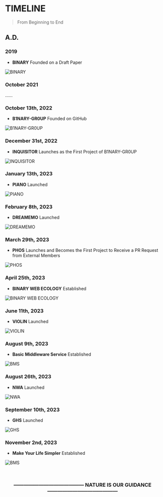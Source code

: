 # TIMELINE

> From Beginning to End

## A.D.

### 2019

- **BINARY** Founded on a Draft Paper

![BINARY](https://github.com/justlorain/justlorain/blob/main/images/BINARY.jpg)

### October 2021

......

### October 13th, 2022

- **B1NARY-GR0UP** Founded on GitHub

![B1NARY-GR0UP](https://github.com/justlorain/justlorain/blob/main/images/B1NARY-GR0UP.png)

### December 31st, 2022

- **INQUISITOR** Launches as the First Project of B1NARY-GR0UP

![INQUISITOR](https://github.com/B1NARY-GR0UP/inquisitor/blob/main/images/INQUISITOR.png)

### January 13th, 2023

- **PIANO** Launched

![PIANO](https://github.com/B1NARY-GR0UP/piano/blob/main/images/PIANO.png)

### February 8th, 2023

- **DREAMEMO** Launched

![DREAMEMO](https://github.com/B1NARY-GR0UP/dreamemo/blob/main/images/dreamemo.png)

### March 29th, 2023

- **PHOS** Launches and Becomes the First Project to Receive a PR Request from External Members

![PHOS](https://github.com/B1NARY-GR0UP/phos/blob/main/images/PHOS.png)

### April 25th, 2023

- **BINARY WEB ECOLOGY** Established

![BINARY WEB ECOLOGY](https://github.com/justlorain/justlorain/blob/main/images/BINARY-WEB-ECO.png)

### June 11th, 2023

- **VIOLIN** Launched

![VIOLIN](https://github.com/B1NARY-GR0UP/violin/blob/main/images/VIOLIN.png)

### August 9th, 2023

- **Basic Middleware Service** Established

![BMS](https://github.com/justlorain/justlorain/blob/main/images/BMS.png)

### August 26th, 2023

- **NWA** Launched

![NWA](https://github.com/B1NARY-GR0UP/nwa/blob/main/images/NWA.png)

### September 10th, 2023

- **GHS** Launched

![GHS](https://github.com/B1NARY-GR0UP/ghs/blob/main/images/GHS.png)

### November 2nd, 2023

- **Make Your Life Simpler** Established

![BMS](https://github.com/justlorain/justlorain/blob/main/images/MYLS.png)

<br>
<h3 align="center">
—————————————— NATURE IS OUR GUIDANCE ——————————————
</h3>